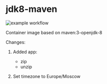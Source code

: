 # jdk8-maven
![example workflow](https://github.com/wf72/jdk8-maven/actions/workflows/docker-build.yml/badge.svg)

Container image based on maven:3-openjdk-8

Changes:
1. Added app:
    * zip
    * unzip

2. Set timezone to Europe/Moscow
